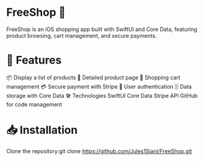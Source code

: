 # FreeShop 🛒
FreeShop is an iOS shopping app built with SwiftUI and Core Data, featuring product browsing, cart management, and secure payments.

# 🚀 Features
📦 Display a list of products
📄 Detailed product page
🛒 Shopping cart management
💳 Secure payment with Stripe
🔐 User authentication
🗄️ Data storage with Core Data
🛠️ Technologies
SwiftUI
Core Data
Stripe API
GitHub for code management
  
# 📥 Installation
Clone the repository:git clone https://github.com/Jules1Siani/FreeShop.git
